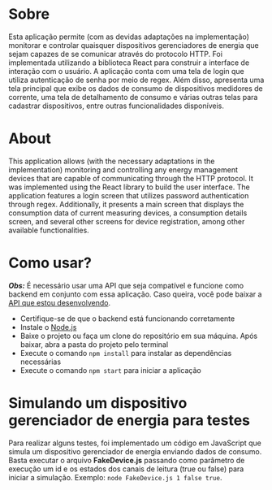 # Sobre

Esta aplicação permite (com as devidas adaptações na implementação) monitorar e controlar quaisquer dispositivos gerenciadores de energia que sejam capazes de se comunicar através do protocolo HTTP. Foi implementada utilizando a biblioteca React para construir a interface de interação com o usuário. A aplicação conta com uma tela de login que utiliza autenticação de senha por meio de regex. Além disso, apresenta uma tela principal que exibe os dados de consumo de dispositivos medidores de corrente, uma tela de detalhamento de consumo e várias outras telas para cadastrar dispositivos, entre outras funcionalidades disponíveis.

# About

This application allows (with the necessary adaptations in the implementation) monitoring and controlling any energy management devices that are capable of communicating through the HTTP protocol. It was implemented using the React library to build the user interface. The application features a login screen that utilizes password authentication through regex. Additionally, it presents a main screen that displays the consumption data of current measuring devices, a consumption details screen, and several other screens for device registration, among other available functionalities.

# Como usar?

**_Obs:_** É necessário usar uma API que seja compatível e funcione como backend em conjunto com essa aplicação. Caso queira, você pode baixar a [API que estou desenvolvendo](https://github.com/Dev-Cwsc/java-spring-restfull-api).

* Certifique-se de que o backend está funcionando corretamente
* Instale o [Node.js](https://nodejs.org/en/)
* Baixe o projeto ou faça um clone do repositório em sua máquina. Após baixar, abra a pasta do projeto pelo terminal
* Execute o comando `npm install` para instalar as dependências necessárias
* Execute o comando `npm start` para iniciar a aplicação

# Simulando um dispositivo gerenciador de energia para testes

Para realizar alguns testes, foi implementado um código em JavaScript que simula um dispositivo gerenciador de energia enviando dados de consumo. Basta executar o arquivo **FakeDevice.js** passando como parâmetro de execução um id e os estados dos canais de leitura (true ou false) para iniciar a simulação. Exemplo: `node FakeDevice.js 1 false true`.